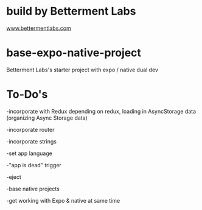 # build by Betterment Labs
www.bettermentlabs.com

# base-expo-native-project
Betterment Labs's starter project with expo / native dual dev

# To-Do's
-incorporate with Redux
    depending on redux, loading in AsyncStorage data (organizing Async Storage data)

-incorporate router

-incorporate strings

-set app language

-"app is dead" trigger

-eject

-base native projects

-get working with Expo & native at same time